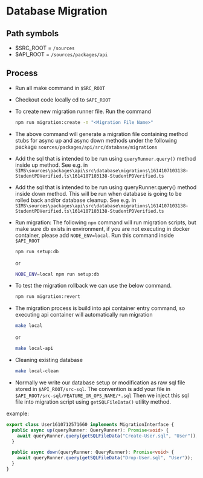 # Database Migration

## Path symbols

- $SRC_ROOT = `/sources`
- $API_ROOT = `/sources/packages/api`

## Process

- Run all make command in `$SRC_ROOT`

- Checkout code locally cd to `$API_ROOT`

- To create new migration runner file. Run the command

  ```bash
  npm run migration:create -n "<Migration File Name>"
  ```

- The above command will generate a migration file containing method stubs for async up and async down methods under the following package
  `sources/packages/api/src/database/migrations`

- Add the sql that is intended to be run using
  `queryRunner.query()` method inside up method.
  See e.g. in `SIMS\sources\packages\api\src\database\migrations\1614107103138-StudentPDVerified.ts\1614107103138-StudentPDVerified.ts`

- Add the sql that is intended to be run using
  queryRunner.query() method inside down method. This will be run when database is going to be rolled back and/or database cleanup.
  See e.g. in `SIMS\sources\packages\api\src\database\migrations\1614107103138-StudentPDVerified.ts\1614107103138-StudentPDVerified.ts`

- Run migration: The following `npm` command will run migration scripts, but make sure db exists in environment, if you are not executing in docker container, please add `NODE_ENV=local`. Run this command inside `$API_ROOT`

  ```bash
  npm run setup:db
  ```

  or

  ```bash
  NODE_ENV=local npm run setup:db
  ```

- To test the migration rollback we can use the below command.

  ```bash
  npm run migration:revert
  ```

- The migration process is build into api container entry command, so executing api container will automatically run migration

  ```bash
  make local
  ```

  or

  ```bash
  make local-api
  ```

- Cleaning existing database

  ```bash
  make local-clean
  ```

- Normally we write our database setup or modification as raw sql file stored in `$API_ROOT/src-sql`. The convention is add your file in `$API_ROOT/src-sql/FEATURE_OR_OPS_NAME/*.sql` Then we inject this sql file into migration script using `getSQLFileData()` utility method.

example:

```ts
export class User1610712571660 implements MigrationInterface {
  public async up(queryRunner: QueryRunner): Promise<void> {
    await queryRunner.query(getSQLFileData("Create-User.sql", "User"));
  }

  public async down(queryRunner: QueryRunner): Promise<void> {
    await queryRunner.query(getSQLFileData("Drop-User.sql", "User"));
  }
}
```
